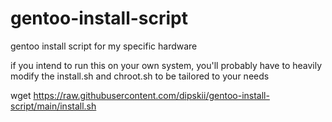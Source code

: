 # gentoo-install-script
gentoo install script for my specific hardware

if you intend to run this on your own system, you'll probably have to heavily modify the install.sh and chroot.sh to be tailored to your needs

wget https://raw.githubusercontent.com/dipskii/gentoo-install-script/main/install.sh
